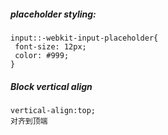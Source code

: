 ##### placeholder styling:
```
input::-webkit-input-placeholder{
 font-size: 12px;
 color: #999;
}
```
##### Block vertical align
```
vertical-align:top;
对齐到顶端
```
